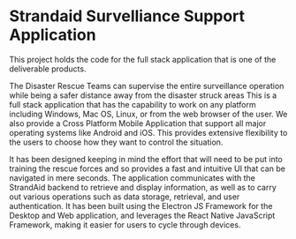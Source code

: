 # Strandaid Survelliance Support Application

This project holds the code for the full stack application that is one of the deliverable products.

The Disaster Rescue Teams can supervise the entire surveillance operation while being a safer distance away from the disaster struck areas This is a full stack application that has the capability to work on any platform including Windows, Mac OS, Linux, or from the web browser of the user. We also provide a Cross Platform Mobile Application that support all major operating systems like Android and iOS. This provides extensive flexibility to the users to choose how they want to control the situation.

It has been designed keeping in mind the effort that will need to be put into training the rescue forces and so provides a fast and intuitive UI that can be navigated in mere seconds. The application communicates with the StrandAid backend to retrieve and display information, as well as to carry out various operations such as data storage, retrieval, and user authentication. It has been built using the Electron JS Framework for the Desktop and Web application, and leverages the React Native JavaScript Framework, making it easier for users to cycle through devices.
